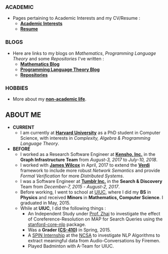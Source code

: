 ### ACADEMIC

* Pages pertaining to Academic Interests and my CV/Resume :
    * [**Academic Interests**](https://jssandh2.github.io/Juspreet-Sandhu/academic_interests.html)
    * [**Resume**](https://juspreetsandhu.files.wordpress.com/2017/12/juspreet_s_sandhu_resume1.pdf)

### BLOGS

* Here are links to my blogs on _Mathematics_, _Programming Language Theory_ and some _Repositories_ I've written :
    * [**Mathematics Blog**](https://jssandh2.github.io/Juspreet-Sandhu/math_proofs.html)
    * [**Programming Language Theory Blog**](https://jssandh2.github.io/Juspreet-Sandhu/plt.html)
    * [**Repositories**](https://jssandh2.github.io/Juspreet-Sandhu/code.html)

### HOBBIES

* More about my [**non-academic life**](https://jssandh2.github.io/Juspreet-Sandhu/interests.html).

## ABOUT ME

* **CURRENT**
    *   I am currently at [**Harvard University**]() as a PhD student in Computer Science, with interests in _Complexity, Algebra & Programming Language Theory_.
* **BEFORE**
    *   I worked as a Research Software Engineer at [**Kensho, Inc.**](https://www.kensho.com/) in the **Graph Infrastructure Team** from _August-3, 2017_ to _July-10, 2018_.
    *   I worked with [**James Wilcox**](http://homes.cs.washington.edu/~jrw12/) in April, 2017 to extend the [**Verdi**](http://verdi.uwplse.org) framework to include more robust *Network Semantics* and provide *Formal Verification* for more *Distributed Systems*.
    *   I was a Software Engineer at [**Tumblr Inc.**](https://www.tumblr.com/jobs) in the **Search & Discovery** Team from _December-7, 2015_ - _August-2, 2017_. 
    *   Before working, I went to school at [UIUC](http://illinois.edu/), where I did my **BS** in **Physics** and received **Minors** in **Mathematics, Computer Science**. I graduated in May, 2015.
    *   While at **UIUC**, I did the following things :
        *   An Independent Study under [Prof. Zhai](http://czhai.cs.illinois.edu/) to investigate the effect of Coreference-Resolution on MAP for Search Queries using the [stanford-core-nlp](http://stanfordnlp.github.io/CoreNLP/) package.
        *   Was a **Grader ([CS-410](https://chara.cs.illinois.edu/sites/cs410))** in Spring, 2015.
        *   A [SPIN Internship](http://spin.ncsa.illinois.edu/interns/2014.html) at the [NCSA](http://www.ncsa.illinois.edu/) to investigate NLP Algorithms to extract meaningful data from Audio-Conversations by Firemen.
        *   Played Badminton with A-Team for UIUC.

